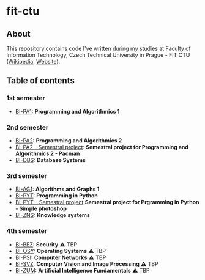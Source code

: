 # fit-ctu

## About
This repository contains code I've written during my studies at Faculty of Information Technology, Czech Technical University in Prague - FIT CTU ([Wikipedia](https://en.wikipedia.org/wiki/Faculty_of_Information_Technology,_Czech_Technical_University_in_Prague), [Website](https://fit.cvut.cz/cs)).

## Table of contents
### 1st semester
* [BI-PA1](/bi-pa1): **Programming and Algorithmics 1**

### 2nd semester
* [BI-PA2](/bi-pa2): **Programming and Algorithmics 2**
* [BI-PA2 - Semestral project](/bi-pa2-pacman): **Semestral project for Programming and Algorithmics 2 - Pacman**
* [BI-DBS](/bi-dbs): **Database Systems**

### 3rd semester
* [BI-AG1](/bi-ag1): **Algorithms and Graphs 1**
* [BI-PYT](/bi-pyt): **Programming in Python**
* [BI-PYT - Semestral project](/bi-pyt-graphic-editor) **Semestral project for Prgramming in Python - Simple photoshop**
* [BI-ZNS](/bi-zns): **Knowledge systems**

### 4th semester
* [BI-BEZ](/bi-bez): **Security** :warning: TBP
* [BI-OSY](/bi-osy): **Operating Systems** :warning: TBP
* [BI-PSI](/bi-psi): **Computer Networks** :warning: TBP
* [BI-SVZ](/bi-svz): **Computer Vision and Image Processing** :warning: TBP
* [BI-ZUM](/bi-zum): **Artificial Intelligence Fundamentals** :warning: TBP
